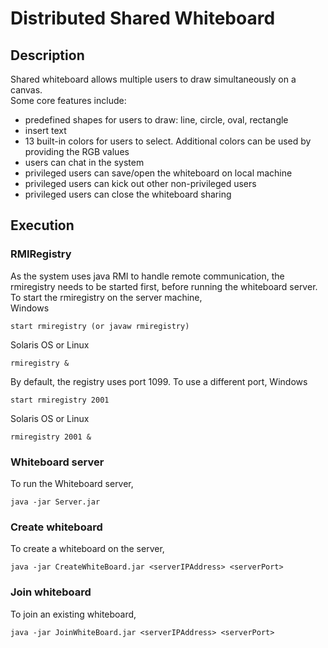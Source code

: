 # Distributed Shared Whiteboard

## Description
Shared whiteboard allows multiple users to draw simultaneously on a canvas.  
Some core features include:
- predefined shapes for users to draw: line, circle, oval, rectangle
- insert text
- 13 built-in colors for users to select. Additional colors can be used by providing
the RGB values
- users can chat in the system  
- privileged users can save/open the whiteboard on local machine
- privileged users can kick out other non-privileged users
- privileged users can close the whiteboard sharing
## Execution
### RMIRegistry
As the system uses java RMI to handle remote communication, the rmiregistry needs
to be started first, before running the whiteboard server.  
To start the rmiregistry on the server machine,  
Windows
```
start rmiregistry (or javaw rmiregistry)
```
Solaris OS or Linux
```
rmiregistry &
```
By default, the registry uses port 1099. To use a different port,
Windows
```
start rmiregistry 2001
```
Solaris OS or Linux
```
rmiregistry 2001 &
```
### Whiteboard server
To run the Whiteboard server,
```
java -jar Server.jar
```

### Create whiteboard
To create a whiteboard on the server,
```
java -jar CreateWhiteBoard.jar <serverIPAddress> <serverPort>
```
### Join whiteboard
To join an existing whiteboard,
```
java -jar JoinWhiteBoard.jar <serverIPAddress> <serverPort>
```
